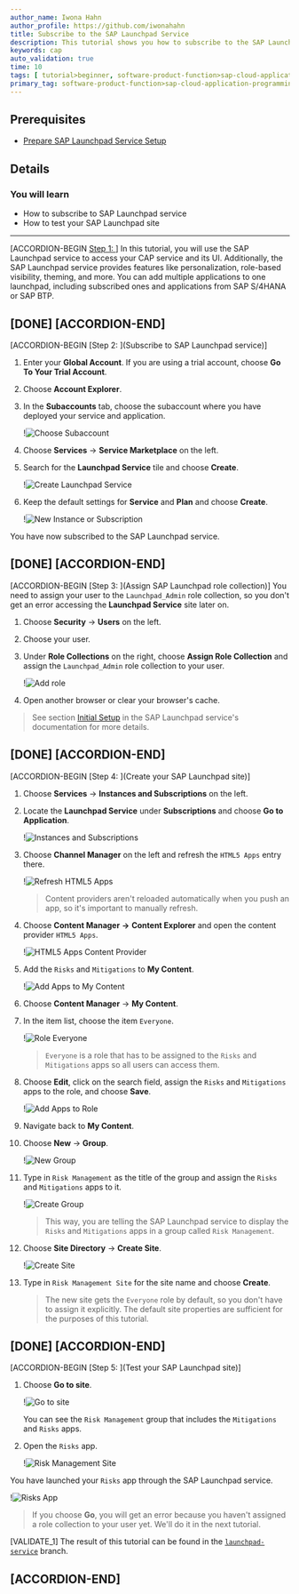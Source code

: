 ```yaml
---
author_name: Iwona Hahn
author_profile: https://github.com/iwonahahn
title: Subscribe to the SAP Launchpad Service
description: This tutorial shows you how to subscribe to the SAP Launchpad service.
keywords: cap
auto_validation: true
time: 10
tags: [ tutorial>beginner, software-product-function>sap-cloud-application-programming-model, programming-tool>node-js, software-product>sap-business-technology-platform, software-product>sap-fiori]
primary_tag: software-product-function>sap-cloud-application-programming-model
---
```


## Prerequisites
 - [Prepare SAP Launchpad Service Setup](btp-app-launchpad-service-setup)


## Details
### You will learn
 - How to subscribe to SAP Launchpad service
 - How to test your SAP Launchpad site

---

[ACCORDION-BEGIN [Step 1: ](Overview)]
In this tutorial, you will use the SAP Launchpad service to access your CAP service and its UI. Additionally, the SAP Launchpad service provides features like personalization, role-based visibility, theming, and more. You can add multiple applications to one launchpad, including subscribed ones and applications from SAP S/4HANA or SAP BTP.

[DONE]
[ACCORDION-END]
---
[ACCORDION-BEGIN [Step 2: ](Subscribe to SAP Launchpad service)]
1. Enter your **Global Account**. If you are using a trial account, choose **Go To Your Trial Account**.

2. Choose **Account Explorer**.

3. In the **Subaccounts** tab, choose the subaccount where you have deployed your service and application.

    !![Choose Subaccount](choose_subaccount.png)

2. Choose **Services** &rarr; **Service Marketplace** on the left.

3. Search for the **Launchpad Service** tile and choose **Create**.

    !![Create Launchpad Service](create_launchpad_service.png)

4. Keep the default settings for **Service** and **Plan** and choose **Create**.

    !![New Instance or Subscription](new_instance_dialog.png)

You have now subscribed to the SAP Launchpad service.

[DONE]
[ACCORDION-END]
---
[ACCORDION-BEGIN [Step 3: ](Assign SAP Launchpad role collection)]
You need to assign your user to the `Launchpad_Admin` role collection, so you don't get an error accessing the **Launchpad Service** site later on.

1. Choose **Security** &rarr; **Users** on the left.

2. Choose your user.

4. Under **Role Collections** on the right, choose **Assign Role Collection** and assign the `Launchpad_Admin` role collection to your user.

    !![Add role](add_launchpad_admin_role.png)

5. Open another browser or clear your browser's cache.

> See section [Initial Setup](https://help.sap.com/viewer/8c8e1958338140699bd4811b37b82ece/Cloud/en-US/fd79b232967545569d1ae4d8f691016b.html) in the SAP Launchpad service's documentation for more details.



[DONE]
[ACCORDION-END]
---
[ACCORDION-BEGIN [Step 4: ](Create your SAP Launchpad site)]
1. Choose **Services** &rarr; **Instances and Subscriptions** on the left.

2. Locate the **Launchpad Service** under **Subscriptions** and choose **Go to Application**.

    !![Instances and Subscriptions](instances_and_subscriptions.png)

3. Choose **Channel Manager** on the left and refresh the `HTML5 Apps` entry there.

    !![Refresh HTML5 Apps](refresh_html5_apps.png)

    > Content providers aren't reloaded automatically when you push an app, so it's important to manually refresh.

4. Choose **Content Manager** **&rarr;** **Content Explorer** and open the content provider `HTML5 Apps`.

    !![HTML5 Apps Content Provider](html5_apps_content_provider.png)

5. Add the `Risks` and `Mitigations` to **My Content**.

    !![Add Apps to My Content](add_apps_to_my_content.png)

6. Choose **Content Manager** &rarr; **My Content**.

7. In the item list, choose the item `Everyone`.

    !![Role Everyone](role_everyone.png)

    > `Everyone` is a role that has to be assigned to the `Risks` and `Mitigations` apps so all users can access them.

8. Choose **Edit**, click on the search field, assign the `Risks` and `Mitigations` apps to the role, and choose **Save**.

    !![Add Apps to Role](apps_to_role_everyone.png)

9. Navigate back to **My Content**.

10. Choose **New** &rarr; **Group**.

    !![New Group](new_group.png)

11. Type in `Risk Management` as the title of the group and assign the `Risks` and `Mitigations` apps to it.

    !![Create Group](create_group.png)

    > This way, you are telling the SAP Launchpad service to display the `Risks` and `Mitigations` apps in a group called `Risk Management`.

12. Choose **Site Directory** &rarr; **Create Site**.

    !![Create Site](create_site.png)

13. Type in `Risk Management Site` for the site name and choose **Create**.

    > The new site gets the `Everyone` role by default, so you don't have to assign it explicitly. The default site properties are sufficient for the purposes of this tutorial.



[DONE]
[ACCORDION-END]
---
[ACCORDION-BEGIN [Step 5: ](Test your SAP Launchpad site)]
1. Choose **Go to site**.

    !![Go to site](go_to_site.png)

    You can see the `Risk Management` group that includes the `Mitigations` and `Risks` apps.

2. Open the `Risks` app.

    !![Risk Management Site](risk_management_site.png)

You have launched your `Risks` app through the SAP Launchpad service.

  !![Risks App](risks.png)

> If you choose **Go**, you will get an error because you haven't assigned a role collection to your user yet. We'll do it in the next tutorial.

[VALIDATE_1]
The result of this tutorial can be found in the [`launchpad-service`](https://github.com/SAP-samples/cloud-cap-risk-management/tree/launchpad-service) branch.


[ACCORDION-END]
---